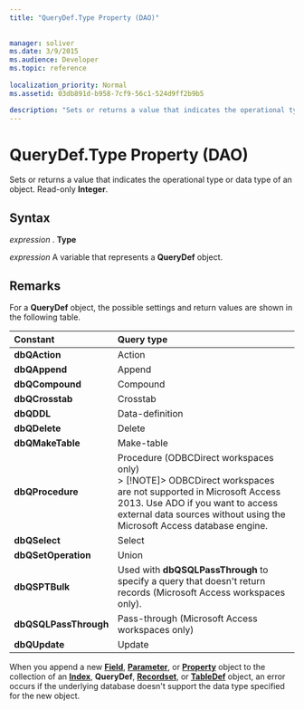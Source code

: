 ```yaml
---
title: "QueryDef.Type Property (DAO)"
 
 
manager: soliver
ms.date: 3/9/2015
ms.audience: Developer
ms.topic: reference
  
localization_priority: Normal
ms.assetid: 03db891d-b958-7cf9-56c1-524d9ff2b9b5

description: "Sets or returns a value that indicates the operational type or data type of an object. Read-onlyInteger ."
---
```


# QueryDef.Type Property (DAO)

Sets or returns a value that indicates the operational type or data type of an object. Read-only **Integer**. 
  
## Syntax

 *expression*  . **Type**
  
 *expression*  A variable that represents a **QueryDef** object. 
  
## Remarks

For a **QueryDef** object, the possible settings and return values are shown in the following table. 
  
|**Constant**|**Query type**|
|:-----|:-----|
|**dbQAction** <br/> |Action  <br/> |
|**dbQAppend** <br/> |Append  <br/> |
|**dbQCompound** <br/> |Compound  <br/> |
|**dbQCrosstab** <br/> |Crosstab  <br/> |
|**dbQDDL** <br/> |Data-definition  <br/> |
|**dbQDelete** <br/> |Delete  <br/> |
|**dbQMakeTable** <br/> |Make-table  <br/> |
|**dbQProcedure** <br/> |Procedure (ODBCDirect workspaces only)  <br/> > [!NOTE]> ODBCDirect workspaces are not supported in Microsoft Access 2013. Use ADO if you want to access external data sources without using the Microsoft Access database engine.           |
|**dbQSelect** <br/> |Select  <br/> |
|**dbQSetOperation** <br/> |Union  <br/> |
|**dbQSPTBulk** <br/> |Used with **dbQSQLPassThrough** to specify a query that doesn't return records (Microsoft Access workspaces only).  <br/> |
|**dbQSQLPassThrough** <br/> |Pass-through (Microsoft Access workspaces only)  <br/> |
|**dbQUpdate** <br/> |Update  <br/> |
   
When you append a new **[Field](field-object-dao.md)**, **[Parameter](parameter-object-dao.md)**, or **[Property](property-object-dao.md)** object to the collection of an **[Index](index-object-dao.md)**, **QueryDef**, **[Recordset](recordset-object-dao.md)**, or **[TableDef](tabledef-object-dao.md)** object, an error occurs if the underlying database doesn't support the data type specified for the new object. 
  

